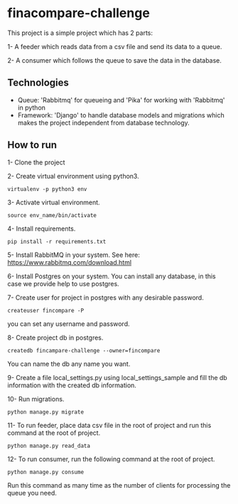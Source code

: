 # finacompare-challenge

This project is a simple project which has 2 parts:

1- A feeder which reads data from a csv file and 
send its data to a queue.

2- A consumer which follows the queue to save the data in the database.

## Technologies

- Queue: 'Rabbitmq' for queueing and 'Pika' for working with 'Rabbitmq' in python
- Framework: 'Django' to handle database models and migrations which makes the project independent from database technology.


## How to run

1- Clone the project

2- Create virtual environment using python3.

    virtualenv -p python3 env
    
3- Activate virtual environment.

    source env_name/bin/activate

4- Install requirements.
    
    pip install -r requirements.txt

5- Install RabbitMQ in your system. See here: https://www.rabbitmq.com/download.html

6- Install Postgres on your system. You can install any database, in this case we provide help to use postgres.

7- Create user for project in postgres with any desirable password.
    
    createuser fincompare -P
    
you can set any username and password.

8- Create project db in postgres.
    
    createdb fincampare-challenge --owner=fincompare
    
You can name the db any name you want.

9- Create a file local_settings.py using local_settings_sample and fill the db information with the created db information.

10- Run migrations.

    python manage.py migrate

    
11- To run feeder, place data csv file in the root of project and run this command at the root of project.

    python manage.py read_data
    

12- To run consumer, run the following command at the root of project. 
    
    python manage.py consume

Run this command as many time as the number of clients for processing the queue you need.


    